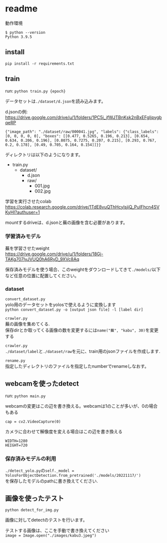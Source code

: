# readme
動作環境

```
$ python --version
Python 3.9.5
```

## install
`pip install -r requirements.txt`

## train
run: `python train.py {epoch}`

データセットは`./dataset/d.json`を読み込みます。

d.jsonの例:  
https://drive.google.com/drive/u/1/folders/1PC5i_jfWJTBnKsk2nBxEFgIipvgbqeRP


```
{"image_path": "./dataset/raw/000041.jpg", "labels": {"class_labels": [0, 0, 0, 0, 0], "boxes": [[0.477, 0.5265, 0.196, 0.213], [0.654, 0.634, 0.206, 0.196], [0.8075, 0.7275, 0.207, 0.215], [0.293, 0.767, 0.2, 0.178], [0.49, 0.705, 0.164, 0.154]]}}
```


ディレクトリは以下のようになります。

- train.py
  - dataset/
	- d.json
	- raw/
		- 001.jpg
		- 002.jpg
		


学習を実行させたcolab  
https://colab.research.google.com/drive/1TdE8vuQThHcylsjiQ_PuIFhcn4SVKyHI?authuser=1

mountするdriveは、d.jsonと蕪の画像を含む必要があります。

### 学習済みモデル
蕪を学習させたweight  
https://drive.google.com/drive/u/1/folders/18Gj-TAKg707IyJVUQ0hA6RyD_9XVc8Aq

保存済みモデルを使う場合、このweightをダウンロードしてきて`./models/`以下など任意の位置に配置してください。

### dataset
`convert_dataset.py`  
yolo用のデータセットをyolosで使えるように変換します  
`python convert_dataset.py -o [output json file] -l [label dir]`  


`crawler.py`  
蕪の画像を集めてくる.  
保存dirとか取ってくる画像の数を変更するには`name("蕪", "kabu", 30)`を変更する  


`crawler.py`  
`./dataset/label`と`./dataset/raw`を元に、train用のjsonファイルを作成します.  


`rename.py`  
指定したディレクトリのファイルを指定したnumberでrenameしなおす。


## webcamを使ったdetect
run: `python main.py`

webcamの変更はこの辺を書き換える。webcamは1のことが多いが、0の場合もある


```
cap = cv2.VideoCapture(0)
```


カメラに合わせて解像度を変える場合はこの辺を書き換える

```
WIDTH=1280
HEIGHT=720
```


### 保存済みモデルの利用
`./detect_yolo.py`の`self._model = YolosForObjectDetection.from_pretrained('./models/20221117/')`  
を保存したモデルのpathに書き換えてください.

## 画像を使ったテスト
`python detect_for_img.py`

画像に対してdetectのテストを行います。

テストする画像は、ここを手動で書き換えてください  
`image = Image.open("./images/kabu3.jpeg")`
